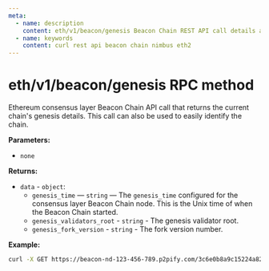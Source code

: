 ```yaml
---
meta:
  - name: description
    content: eth/v1/beacon/genesis Beacon Chain REST API call details and examples.
  - name: keywords
    content: curl rest api beacon chain nimbus eth2
---
```


# eth/v1/beacon/genesis RPC method

Ethereum consensus layer Beacon Chain API call that returns the current chain's genesis details. This call can also be used to easily identify the chain. 

**Parameters:** 

* `none`

**Returns:** 

* `data` - `object`:
  * `genesis_time` — `string` — The `genesis_time` configured for the consensus layer Beacon Chain node. This is the Unix time of when the Beacon Chain started.
  * `genesis_validators_root` - `string` - The genesis validator root.
  * `genesis_fork_version` - `string` - The fork version number.

**Example:**

``` sh
curl -X GET https://beacon-nd-123-456-789.p2pify.com/3c6e0b8a9c15224a8228b9a98ca1531d/eth/v1/beacon/genesis
```
